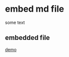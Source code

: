# embed md file

some text

## embedded file

<object data="../licenses.html" width="100%" height="800"></object>

[demo](licenses.md)
